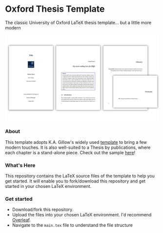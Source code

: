 # Oxford Thesis Template
 The classic University of Oxford LaTeX thesis template... but a little more modern

<img align="center" width="1000" src="https://github.com/amanmajid/oxford-thesis-template/blob/main/cover_photo.png">

### About
This template adopts K.A. Gillow's widely used [template](https://www.overleaf.com/latex/templates/university-of-oxford-mathematical-institute-phd-thesis-template/xzvzjnxbmftm) to bring a few modern touches. It is also well-suited to a Thesis by publications, where each chapter is a stand-alone piece. Check out the sample [here](https://github.com/amanmajid/oxford-thesis-template/blob/main/sample_pdf.pdf)!

### What's Here
This repository contains the LaTeX source files of the template to help you get started. It will enable you to fork/download this repository and get started in your chosen LaTeX environment. 

### Get started
- Download/fork this repository.
- Upload the files into your chosen LaTeX environment. I'd recommend [Overleaf](https://www.overleaf.com/).
- Navigate to the `main.tex` file to understand the file structure
